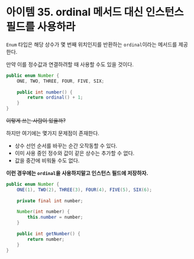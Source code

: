 # 아이템 35. ordinal 메서드 대신 인스턴스 필드를 사용하라

`Enum` 타입은 해당 상수가 몇 번째 위치인지를 반환하는 `ordinal`이라는 메서드를 제공한다.

만약 이를 정수값과 연결하려할 때 사용할 수도 있을 것이다.

```java
public enum Number {
    ONE, TWO, THREE, FOUR, FIVE, SIX;
    
    public int number() {
        return ordinal() + 1;
    }
}
```
~~이렇게 쓰는 사람이 있을까?~~

하지만 여기에는 몇가지 문제점이 존재한다.
- 상수 선언 순서를 바꾸는 순간 오작동할 수 있다.
- 이미 사용 중인 정수와 값이 같은 상수는 추가할 수 없다.
- 값을 중간에 비워둘 수도 없다.

**이런 경우에는 `ordinal`을 사용하지말고 인스턴스 필드에 저장하자.**

```java
public enum Number {
    ONE(1), TWO(2), THREE(3), FOUR(4), FIVE(5), SIX(6);
    
    private final int number;
    
    Number(int number) {
        this.number = number;
    }
    
    public int getNumber() {
        return number;
    }
}
```
